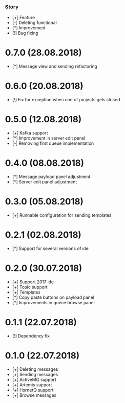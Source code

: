 ### Story

 * [+] Feature
 * [-] Deleting functional
 * [\*] Improvement
 * [!] Bug fixing

0.7.0 (28.08.2018)
====================
 * [\*] Message view and sending refactoring

0.6.0 (20.08.2018)
====================
 * [!] Fix for exception when one of projects gets closed
 
0.5.0 (12.08.2018)
====================
 * [+] Kafka support
 * [\*] Improvement in server edit panel
 * [-] Removing first queue implementation
 
0.4.0 (08.08.2018)
====================
 * [\*] Message payload panel adjustment
 * [\*] Server edit panel adjustment

0.3.0 (05.08.2018)
====================
 * [+] Runnable configuration for sending templates

0.2.1 (02.08.2018)
====================
 * [\*] Support for several versions of ide

0.2.0 (30.07.2018)
====================
 * [+] Support 2017 ide
 * [+] Topic support
 * [+] Templates
 * [\*] Copy paste buttons on payload panel
 * [\*] Improvements in queue browse panel

0.1.1 (22.07.2018)
====================
 * [!] Dependency fix

0.1.0 (22.07.2018)
====================
 * [+] Deleting messages
 * [+] Sending messages
 * [+] ActiveMQ support
 * [+] Artemis support
 * [+] HornetQ support
 * [+] Browse messages
 